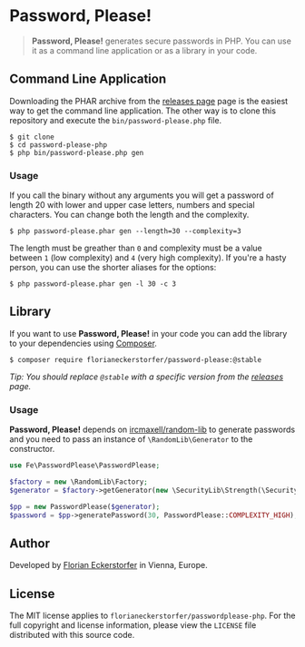 Password, Please!
=================

> **Password, Please!** generates secure passwords in PHP. You can use it as a command line application or as a library in your code.


Command Line Application
------------------------

Downloading the PHAR archive from the [releases page]() page is the easiest way to get the command line application.
The other way is to clone this repository and execute the `bin/password-please.php` file.

```shell
$ git clone
$ cd password-please-php
$ php bin/password-please.php gen
```

### Usage

If you call the binary without any arguments you will get a password of length 20 with lower and upper case letters,
numbers and special characters. You can change both the length and the complexity.

```shell
$ php password-please.phar gen --length=30 --complexity=3
```

The length must be greather than `0` and complexity must be a value between `1` (low complexity) and `4`
(very high complexity). If you're a hasty person, you can use the shorter aliases for the options:

```shell
$ php password-please.phar gen -l 30 -c 3
```


Library
-------

If you want to use **Password, Please!** in your code you can add the library to your dependencies using
[Composer](http://getcomposer.org).

```shell
$ composer require florianeckerstorfer/password-please:@stable
```

*Tip: You should replace `@stable` with a specific version from the [releases]() page.*

### Usage

**Password, Please!** depends on [ircmaxell/random-lib](https://github.com/ircmaxell/RandomLib) to generate passwords
and you need to pass an instance of `\RandomLib\Generator` to the constructor.

```php
use Fe\PasswordPlease\PasswordPlease;

$factory = new \RandomLib\Factory;
$generator = $factory->getGenerator(new \SecurityLib\Strength(\SecurityLib\Strength::MEDIUM));

$pp = new PasswordPlease($generator);
$password = $pp->generatePassword(30, PasswordPlease::COMPLEXITY_HIGH);
```


Author
------

Developed by [Florian Eckerstorfer](https://florian.ec) in Vienna, Europe.


License
-------

The MIT license applies to `florianeckerstorfer/passwordplease-php`. For the full copyright and license information, please view the `LICENSE` file distributed with this source code.
